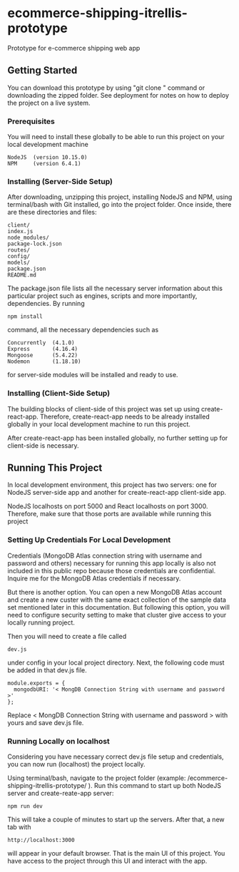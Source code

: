 # ecommerce-shipping-itrellis-prototype

Prototype for e-commerce shipping web app

## Getting Started

You can download this prototype by using "git clone <web url>" command or downloading the zipped folder. See deployment for notes on how to deploy the project on a live system.

### Prerequisites

You will need to install these globally to be able to run this project on your local development machine

```
NodeJS  (version 10.15.0)
NPM     (version 6.4.1)
```

### Installing (Server-Side Setup)

After downloading, unzipping this project, installing NodeJS and NPM, using terminal/bash with Git installed, go into the project folder. Once inside, there are these directories and files:

```
client/
index.js
node_modules/
package-lock.json
routes/
config/
models/
package.json
README.md
```

The package.json file lists all the necessary server information about this particular project such as engines, scripts and more importantly, dependencies. By running 

```
npm install
```

command, all the necessary dependencies such as

```
Concurrently  (4.1.0)
Express       (4.16.4)
Mongoose      (5.4.22)
Nodemon       (1.18.10)
```

for server-side modules will be installed and ready to use.

### Installing (Client-Side Setup)

The building blocks of client-side of this project was set up using create-react-app. Therefore, create-react-app needs to be already installed globally in your local development machine to run this project.

After create-react-app has been installed globally, no further setting up for client-side is necessary.

## Running This Project

In local development environment, this project has two servers: one for NodeJS server-side app and another for create-react-app client-side app.

NodeJS localhosts on port 5000 and React localhosts on port 3000. Therefore, make sure that those ports are available while running this project

### Setting Up Credentials For Local Development

Credentials (MongoDB Atlas connection string with username and password and others) necessary for running this app locally is also not included in this public repo because those credentials are confidential. Inquire me for the MongoDB Atlas credentials if necessary. 

But there is another option. You can open a new MongoDB Atlas account and create a new custer with the same exact collection of the sample data set mentioned later in this documentation. But following this option, you will need to configure security setting to make that cluster give access to your locally running project. 

Then you will need to create a file called

```
dev.js
```

under config in your local project directory. Next, the following code must be added in that dev.js file.

```
module.exports = {
  mongodbURI: '< MongDB Connection String with username and password >'
};
```

Replace < MongDB Connection String with username and password > with yours and save dev.js file.

### Running Locally on localhost

Considering you have necessary correct dev.js file setup and credentials, you can now run (localhost) the project locally.

Using terminal/bash, navigate to the project folder (example: /ecommerce-shipping-itrellis-prototype/ ).
Run this command to start up both NodeJS server and create-reate-app server:

```
npm run dev
```

This will take a couple of minutes to start up the servers. After that, a new tab with 

```
http://localhost:3000
```

will appear in your default browser. That is the main UI of this project. You have access to the project through this UI and interact with the app.












